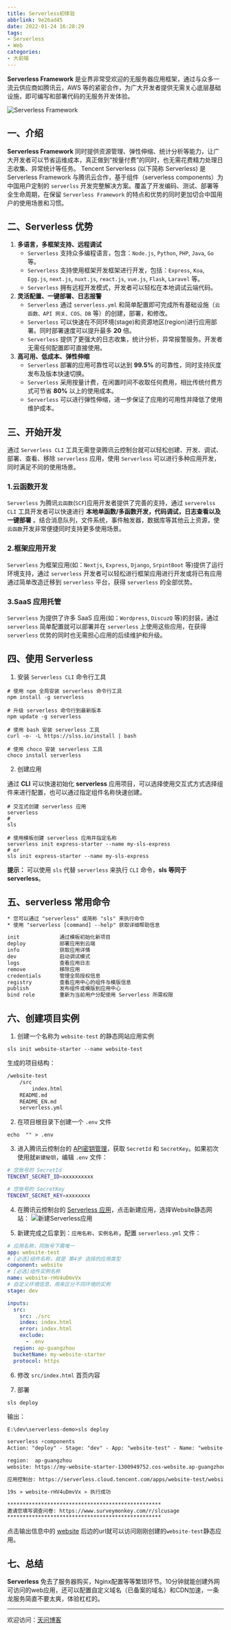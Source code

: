 ```yaml
---
title: Serverless初体验
abbrlink: 9e26ad45
date: 2022-01-24 16:28:29
tags:
- Serverless
- Web
categories:
- 大前端
---
```


**Serverless Framework** 是业界非常受欢迎的无服务器应用框架，通过与众多一流云供应商如腾讯云，AWS 等的紧密合作，为广大开发者提供无需关心底层基础设施，即可编写和部署代码的无服务开发体验。

![Serverless Framework](https://tiven.cn/static/img/img-sls-fw-gcMIXgEtUKFKMqWezy8ov.jpg)

[//]: # (<!-- more -->)

## 一、介绍

**Serverless Framework** 同时提供资源管理、弹性伸缩、统计分析等能力，让广大开发者可以节省运维成本，真正做到“按量付费”的同时，也无需花费精力处理日志收集、异常统计等任务。
Tencent Serverless (以下简称 Serverless) 是 Serverless Framework 与腾讯云合作，基于组件（serverless components）为中国用户定制的 `serverlss` 开发完整解决方案。覆盖了开发编码、测试、部署等全生命周期，在保留 `Serverless Framework` 的特点和优势的同时更加切合中国用户的使用场景和习惯。

## 二、Serverless 优势

1. **多语言，多框架支持、远程调试** 
   - `Serverless` 支持众多编程语言，包含：`Node.js`, `Python`, `PHP`, `Java`, `Go` 等。
   - `Serverless` 支持使用框架开发框架进行开发，包括：`Express`, `Koa`, `Egg.js`, `next.js`, `nuxt.js`, `react.js`, `vue.js`, `Flask`, `Laravel` 等。
   - `Serverless` 拥有远程开发模式，开发者可以轻松在本地调试云端代码。
2. **灵活配置、一键部署、日志报警**
   - `Serverless` 通过 `serverless.yml` 和简单配置即可完成所有基础设施（`云函数、API 网关、COS、DB` 等）的创建，部署，和修改。
   - `Serverless` 可以快速在不同环境(stage)和资源地区(region)进行应用部署。同时部署速度可以提升最多 **20** 倍。
   - `Serverless` 提供了更强大的日志收集，统计分析，异常报警服务。开发者无需任何配置即可直接使用。 
3. **高可用、低成本、弹性伸缩**
   - `Serverless` 部署的应用可靠性可以达到 **99.5%** 的可靠性，同时支持灰度发布及版本快速切换。
   - `Serverless` 采用按量计费，在闲置时间不收取任何费用，相比传统付费方式可节省 **80%** 以上的使用成本。
   - `Serverless` 可以进行弹性伸缩，进一步保证了应用的可用性并降低了使用维护成本。
    
## 三、开始开发

通过 `Serverless CLI` 工具无需登录腾讯云控制台就可以轻松创建、开发、调试、部署、查看、移除 `serverless` 应用，使用 `Serverless` 可以进行多种应用开发，同时满足不同的使用场景。

### 1.云函数开发

`Serverless` 为腾讯`云函数`(`SCF`)应用开发者提供了完善的支持，通过 `serverelss CLI` 工具开发者可以快速进行 **本地单函数/多函数开发，代码调试，日志查看以及一键部署** 。结合消息队列，文件系统，事件触发器，数据库等其他云上资源，使`云函数`开发非常便捷同时支持更多使用场景。

### 2.框架应用开发

`Serverless` 为框架应用(如：`Nextjs`, `Express`, `Django`, `SrpintBoot` 等)提供了运行环境支持，通过 `serverless` 开发者可以轻松进行框架应用进行开发或将已有应用通过简单改造迁移到 `serverless` 平台，获得 `serverless` 的全部优势。

### 3.SaaS 应用托管

`Serverless` 为提供了许多 SaaS 应用(如：`Wordpress`, `DiscuzQ` 等)的封装，通过 `serverless` 简单配置就可以部署并在 `serverless` 上使用这些应用，在获得 `serverless` 优势的同时也无需担心应用的后续维护和升级。

## 四、使用 Serverless

1. 安装 `Serverless CLI` 命令行工具

```shell
# 使用 npm 全局安装 serverless 命令行工具
npm install -g serverless

# 升级 serverless 命令行到最新版本
npm update -g serverless

# 使用 bash 安装 serverless 工具
curl -o- -L https://slss.io/install | bash

# 使用 choco 安装 serverless 工具
choco install serverless
```

2. 创建应用

通过 **CLI** 可以快速初始化 **serverless** 应用项目，可以选择使用交互式方式选择组件来进行配置，也可以通过指定组件名称快速创建。

```shell
# 交互式创建 serverless 应用
serverless
# 
sls

# 使用模板创建 serverless 应用并指定名称
serverless init express-starter --name my-sls-express
# or
sls init express-starter --name my-sls-express
```

**提示：** 可以使用 `sls` 代替 `serverless` 来执行 `CLI` 命令，**sls 等同于 serverless**。

## 五、serverless 常用命令

```txt
* 您可以通过 "serverless" 或简称 "sls" 来执行命令
* 使用 "serverless [command] --help" 获取详细帮助信息

init             通过模板初始化新项目
deploy           部署应用到云端
info             获取应用详情
dev              启动调试模式
logs             查看应用日志
remove           移除应用
credentials      管理全局授权信息
registry         查看应用中心的组件与模版信息
publish          发布组件或模版到应用中心
bind role        重新为当前用户分配使用 Serverless 所需权限
```

## 六、创建项目实例

1. 创建一个名称为 `website-test` 的静态网站应用实例

```shell
sls init website-starter --name website-test
```

生成的项目结构：

```txt
/website-test
    /src
        index.html
    README.md
    README_EN.md
    serverless.yml        
```

2. 在项目根目录下创建一个 `.env` 文件

```shell
echo  "" > .env
```

3. 进入腾讯云控制台的 [API密钥管理](https://console.cloud.tencent.com/cam/capi "API密钥管理")，获取 `SecretId` 和 `SecretKey`。如果初次使用就`新建秘钥`，编辑 `.env` 文件：

```sh
# 您账号的 SecretId
TENCENT_SECRET_ID=xxxxxxxxxx 

# 您账号的 SecretKey
TENCENT_SECRET_KEY=xxxxxxxx 
```

4. 在腾讯云控制台的 [Serverless 应用](https://console.cloud.tencent.com/sls "Serverless 应用")，点击新建应用，选择Website静态网站：
![新建Serverless应用](https://tiven.cn/static/img/img-serverless-new--7j4pYkEyUhPwoZEl0Hj7.jpg)
   
5. 新建完成之后拿到：`应用名称`、`实例名称`，配置 `serverless.yml` 文件：

```yaml
# 应用名称，同账号下需唯一
app: website-test 
# [必选]组件名称，就是 第4步 选择的应用类型
component: website 
# [必选]组件实例名称
name: website-rHV4uDmvVx
# 自定义环境信息，用来区分不同环境的实例
stage: dev 

inputs:
  src:
    src: ./src
    index: index.html
    error: index.html
    exclude:
      - .env
  region: ap-guangzhou
  bucketName: my-website-starter
  protocol: https
```

6. 修改 `src/index.html` 首页内容

7. 部署

```shell
sls deploy
```

输出：
```txt
E:\dev\serverless-demo>sls deploy

serverless ⚡components
Action: "deploy" - Stage: "dev" - App: "website-test" - Name: "website-rHV4uDmvVx"

region:  ap-guangzhou
website: https://my-website-starter-1300949752.cos-website.ap-guangzhou.myqcloud.com

应用控制台: https://serverless.cloud.tencent.com/apps/website-test/website-rHV4uDmvVx/dev

19s » website-rHV4uDmvVx » 执行成功

**************************************************
邀请您填写调查问卷: https://www.surveymonkey.com/r/slcusage
**************************************************

```

点击输出信息中的 [website](https://my-website-starter-1300949752.cos-website.ap-guangzhou.myqcloud.com "Serverless Website | 天問") 后边的url就可以访问刚刚创建的`website-test`静态应用。

## 七、总结

**Serverless** 免去了服务器购买，Nginx配置等等繁琐环节。10分钟就能创建外网可访问的web应用，还可以配置自定义域名（已备案的域名）和CDN加速，一条龙服务简直不要太爽，体验杠杠的。

---

欢迎访问：[天问博客](https://tiven.cn/p/9e26ad45/ "天問博客")
